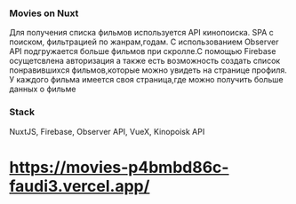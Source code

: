 ### Movies on Nuxt
Для получения списка фильмов используется API кинопоиска. SPA с поиском, фильтрацией по жанрам,годам. С использованием Observer API подгружается больше фильмов при скролле.С помощью Firebase осущетсвлена авторизация а также есть возможность создать список понравившихся фильмов,которые можно увидеть на странице профиля. У каждого фильма имеется своя страница,где можно получить больше данных о фильме

### Stack
NuxtJS, Firebase, Observer API, VueX, Kinopoisk API

# https://movies-p4bmbd86c-faudi3.vercel.app/
